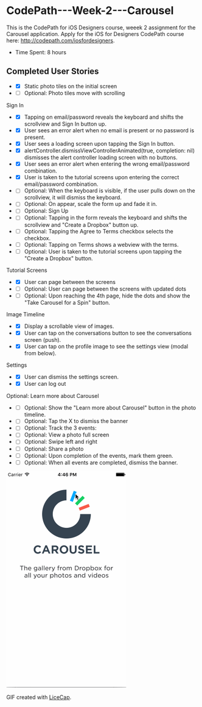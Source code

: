 # CodePath---Week-2---Carousel

This is the CodePath for iOS Designers course, weeek 2 assignment for the Carousel application. Apply for the iOS for Designers CodePath course here: http://codepath.com/iosfordesigners.

+ Time Spent: 8 hours

## Completed User Stories

+ *[x] Static photo tiles on the initial screen
+ *[ ] Optional: Photo tiles move with scrolling

Sign In

+ *[x] Tapping on email/password reveals the keyboard and shifts the scrollview and Sign In button up.
+ *[x] User sees an error alert when no email is present or no password is present.
+ *[x] User sees a loading screen upon tapping the Sign In button.
+ *[x] alertController.dismissViewControllerAnimated(true, completion: nil) dismisses the alert controller loading screen with no buttons.
+ *[x] User sees an error alert when entering the wrong email/password combination.
+ *[x]  User is taken to the tutorial screens upon entering the correct email/password combination.
+ *[ ] Optional: When the keyboard is visible, if the user pulls down on the scrollview, it will dismiss the keyboard.
+ *[ ] Optional: On appear, scale the form up and fade it in.
+ *[ ] Optional: Sign Up
+ *[ ] Optional: Tapping in the form reveals the keyboard and shifts the scrollview and "Create a Dropbox" button up.
+ *[ ] Optional: Tapping the Agree to Terms checkbox selects the checkbox.
+ *[ ] Optional: Tapping on Terms shows a webview with the terms.
+ *[ ] Optional: User is taken to the tutorial screens upon tapping the "Create a Dropbox" button.

Tutorial Screens

+ *[x] User can page between the screens
+ *[ ] Optional: User can page between the screens with updated dots
+ *[ ] Optional: Upon reaching the 4th page, hide the dots and show the "Take Carousel for a Spin" button.

Image Timeline

+ *[x] Display a scrollable view of images.
+ *[x] User can tap on the conversations button to see the conversations screen (push).
+ *[x] User can tap on the profile image to see the settings view (modal from below).

Settings

+ *[x] User can dismiss the settings screen.
+ *[x] User can log out

Optional: Learn more about Carousel

+ *[ ] Optional: Show the "Learn more about Carousel" button in the photo timeline.
+ *[ ] Optional: Tap the X to dismiss the banner
+ *[ ] Optional: Track the 3 events:
+ *[ ] Optional: View a photo full screen
+ *[ ] Optional: Swipe left and right
+ *[ ] Optional: Share a photo
+ *[ ] Optional: Upon completion of the events, mark them green.
+ *[ ] Optional: When all events are completed, dismiss the banner.

![Video Walkthrough](mh-carousel.gif)

GIF created with [LiceCap](http://www.cockos.com/licecap/).
